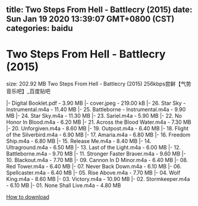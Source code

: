 
title: Two Steps From Hell - Battlecry (2015)
date: Sun Jan 19 2020 13:39:07 GMT+0800 (CST)    
categories: baidu
---

# Two Steps From Hell - Battlecry (2015)
size: 202.92 MB
 Two Steps From Hell - Battlecry (2015) 256kbps尝鲜【气势音乐吧】_百度贴吧
 
|- Digital Booklet.pdf - 3.90 MB
|- cover.jpeg - 219.00 kB
|- 26. Star Sky - Instrumental.m4a - 11.40 MB
|- 25. Battleborne - Instrumental.m4a - 9.90 MB
|- 24. Star Sky.m4a - 11.30 MB
|- 23. Sariel.m4a - 5.90 MB
|- 22. No Honor In Blood.m4a - 6.20 MB
|- 21. Across the Blood Water.m4a - 7.30 MB
|- 20. Unforgiven.m4a - 8.60 MB
|- 19. Outpost.m4a - 6.40 MB
|- 18. Flight of the Silverbird.m4a - 6.90 MB
|- 17. Amaria.m4a - 6.80 MB
|- 16. Freedom Ship.m4a - 6.80 MB
|- 15. Release Me.m4a - 8.40 MB
|- 14. Ultraground.m4a - 6.50 MB
|- 13. Last of the Light.m4a - 6.00 MB
|- 12. Battleborne.m4a - 9.70 MB
|- 11. Stronger Faster Braver.m4a - 9.60 MB
|- 10. Blackout.m4a - 7.70 MB
|- 09. Cannon In D Minor.m4a - 6.40 MB
|- 08. Red Tower.m4a - 6.40 MB
|- 07. Never Back Down.m4a - 6.10 MB
|- 06. Spellcaster.m4a - 6.40 MB
|- 05. Rise Above.m4a - 7.70 MB
|- 04. Wolf King.m4a - 8.60 MB
|- 03. Victory.m4a - 10.90 MB
|- 02. Stormkeeper.m4a - 6.10 MB
|- 01. None Shall Live.m4a - 4.80 MB

[How to download](https://bpcam.bemobtrk.com/go/2ceec3aa-1ca2-46d6-b9ff-aaa5c184517c?jno=2672)